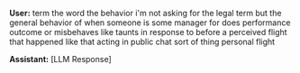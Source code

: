 **User:**
term the word the behavior i'm not asking for the legal term but the general behavior of when someone is some manager for does performance outcome or misbehaves like taunts in response to before a perceived flight that happened like that acting in public chat sort of thing personal flight

**Assistant:**
[LLM Response]

